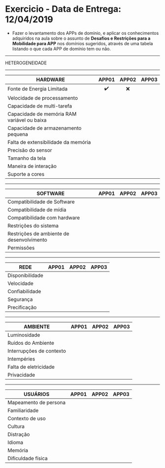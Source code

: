 # Exercicio - Data de Entrega: 12/04/2019

- Fazer o levantamento dos APPs de domínio, e aplicar os conhecimentos 
adquiridos na aula sobre o assunto de **Desafios e Restrições para a Mobilidade para APP** 
nos domínios sugeridos, através de uma tabela listando o que cada APP de domínio tem ou não.

- - -
HETEROGENEIDADE
- - -
|  HARDWARE |APP01|APP02|APP03|
|---|:---:|:---:|:---:|
| Fonte de Energia Limitada |  :heavy_check_mark:  | :x: |  |
| Velocidade de processamento |   |   |   |
| Capacidade de multi-tarefa |   |   |   |
| Capacidade de memória RAM variável ou baixa |   |   |   |
| Capacidade de armazenamento pequena |   |   |   |
| Falta de extensibilidade da memória |   |   |   |
| Precisão do sensor |   |   |   |
| Tamanho da tela |   |   |   |
| Maneira de interação |   |   |   |
| Suporte a cores |   |   |   |

- - -
| SOFTWARE |APP01|APP02|APP03|
|---|:---:|:---:|:---:|
| Compatibilidade de Software |  |  |  |
| Compatibilidade de mídia |   |   |   |
| Compatibilidade com hardware |   |   |   |
| Restrições do sistema |   |   |   |
| Restrições de ambiente de desenvolvimento |   |   |   |
| Permissões |   |   |   |

- - -
| REDE |APP01|APP02|APP03|
|---|:---:|:---:|:---:|
| Disponibilidade |  |  |  |
| Velocidade |   |   |   |
| Confiabilidade |   |   |   |
| Segurança |   |   |   |
| Precificação |   |   |   |

- - -
| AMBIENTE |APP01|APP02|APP03|
|---|:---:|:---:|:---:|
| Luminosidade |  |  |  |
| Ruídos do Ambiente |   |   |   |
| Interrupções de contexto |   |   |   |
| Intempéries |   |   |   |
| Falta de eletricidade |   |   |   |
| Privacidade |   |   |   |

- - -
| USUÁRIOS |APP01|APP02|APP03|
|---|:---:|:---:|:---:|
| Mapeamento de persona |  |  |  |
| Familiaridade |   |   |   |
| Contexto de uso |   |   |   |
| Cultura |   |   |   |
| Distração |   |   |   |
| Idioma |   |   |   |
| Memória |   |   |   |
| Dificuldade física |   |   |   |
